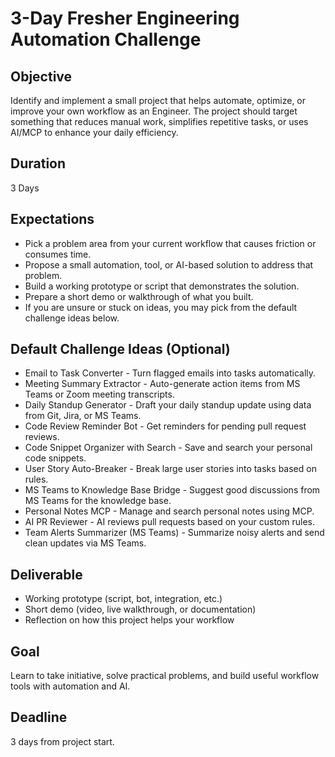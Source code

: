 
# 3-Day Fresher Engineering Automation Challenge

## Objective
Identify and implement a small project that helps automate, optimize, or improve your own workflow as an Engineer. The project should target something that reduces manual work, simplifies repetitive tasks, or uses AI/MCP to enhance your daily efficiency.

## Duration
3 Days

## Expectations

- Pick a problem area from your current workflow that causes friction or consumes time.
- Propose a small automation, tool, or AI-based solution to address that problem.
- Build a working prototype or script that demonstrates the solution.
- Prepare a short demo or walkthrough of what you built.
- If you are unsure or stuck on ideas, you may pick from the default challenge ideas below.

## Default Challenge Ideas (Optional)

- Email to Task Converter - Turn flagged emails into tasks automatically.
- Meeting Summary Extractor - Auto-generate action items from MS Teams or Zoom meeting transcripts.
- Daily Standup Generator - Draft your daily standup update using data from Git, Jira, or MS Teams.
- Code Review Reminder Bot - Get reminders for pending pull request reviews.
- Code Snippet Organizer with Search - Save and search your personal code snippets.
- User Story Auto-Breaker - Break large user stories into tasks based on rules.
- MS Teams to Knowledge Base Bridge - Suggest good discussions from MS Teams for the knowledge base.
- Personal Notes MCP - Manage and search personal notes using MCP.
- AI PR Reviewer - AI reviews pull requests based on your custom rules.
- Team Alerts Summarizer (MS Teams) - Summarize noisy alerts and send clean updates via MS Teams.

## Deliverable

- Working prototype (script, bot, integration, etc.)
- Short demo (video, live walkthrough, or documentation)
- Reflection on how this project helps your workflow

## Goal

Learn to take initiative, solve practical problems, and build useful workflow tools with automation and AI.

## Deadline
3 days from project start.
